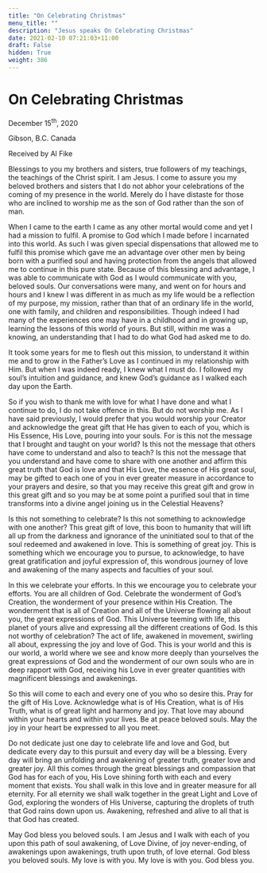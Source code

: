 ```yaml
---
title: "On Celebrating Christmas"
menu_title: ""
description: "Jesus speaks On Celebrating Christmas"
date: 2021-02-10 07:21:03+11:00
draft: False
hidden: True
weight: 386
---
```

# On Celebrating Christmas

December 15<sup>th</sup>, 2020

Gibson, B.C. Canada

Received by Al Fike



Blessings to you my brothers and sisters, true followers of my teachings, the teachings of the Christ spirit. I am Jesus. I come to assure you my beloved brothers and sisters that I do not abhor your celebrations of the coming of my presence in the world. Merely do I have distaste for those who are inclined to worship me as the son of God rather than the son of man. 

When I came to the earth I came as any other mortal would come and yet I had a mission to fulfil. A promise to God which I made before I incarnated into this world. As such I was given special dispensations that allowed me to fulfil this promise which gave me an advantage over other men by being born with a purified soul and having  protection from the angels that allowed me to continue in this pure state. Because of this blessing and advantage, I was able to communicate with God as I would communicate with you, beloved souls. Our conversations were many, and went on for hours and hours and I knew I was different in as much as my life would be a reflection of my purpose, my mission, rather than that of an ordinary life in the world, one with family, and children and responsibilities. Though indeed I had many of the experiences one may have in a childhood and in growing up, learning the lessons of this world of yours. But still, within me was a knowing, an understanding that I had to do what God had asked me to do. 

It took some years for me to flesh out this mission, to understand it within me and to grow in the Father’s Love as I continued in my relationship with Him. But when I was  indeed ready, I knew what I must do. I followed my soul’s intuition and guidance, and knew God’s guidance as I walked each day upon the Earth.

So if you wish to thank me with love for what I have done and what I continue to do, I do not take offence in this. But do not worship me. As I have said previously, I would prefer that you would worship your Creator and acknowledge the great gift that He has given to each of you, which is His Essence, His Love, pouring into your souls. For is this not the message that I brought and taught on your world? Is this not the message that others have come to understand and also to teach? Is this not the message that you understand and have come to share with one another and affirm this great truth that God is love and that His Love, the essence of His great soul, may be gifted to each one of you in ever greater measure in accordance to your prayers and desire, so that you may receive this great gift and grow in this great gift and so you may be at some point a purified soul that in time transforms into a divine angel joining us in the Celestial Heavens?

Is this not something to celebrate? Is this not something to acknowledge with one another? This great gift of love, this boon to humanity that will lift all up from the darkness and ignorance of the uninitiated soul to that of the soul redeemed and awakened in love. This is something of great joy. This is something which we encourage you to pursue, to acknowledge, to have great gratification and joyful expression of, this wondrous journey of love and awakening of the many aspects and faculties of your soul. 

In this we celebrate your efforts. In this we encourage you to celebrate your efforts. You are all children of God. Celebrate the wonderment of God’s Creation, the wonderment of your presence within His Creation. The wonderment that is all of Creation and all of the Universe flowing all about you, the great expressions of God. This Universe teeming with life, this planet of yours alive and expressing all the different creations of God. Is this not worthy of celebration? The act of life, awakened in movement, swirling all about, expressing the joy and love of God. This is your world and this is our world, a world where we see and know more deeply than yourselves the great expressions of God and the wonderment of our own souls who are in deep rapport with God, receiving his Love in ever greater quantities with magnificent blessings and awakenings. 

So this will come to each and every one of you who so desire this. Pray for the gift of His Love. Acknowledge what is of His Creation, what is of His Truth, what is of great light and harmony and joy. That love may abound within your hearts and within your lives. Be at peace beloved souls. May the joy in your heart be expressed to all you meet. 

Do not dedicate just one day to celebrate life and love and God, but dedicate every day to this pursuit and every day will be a blessing. Every day will bring an unfolding and awakening of greater truth, greater love and greater joy. All this comes through the great blessings and compassion that God has for each of you, His Love shining forth with each and every moment that exists. You shall walk in this love and in greater measure for all eternity. For all eternity we shall walk together in the great Light and Love of God, exploring the wonders of His Universe, capturing the droplets of truth that God rains down upon us. Awakening, refreshed and alive to all that is that God has created. 

May God bless you beloved souls. I am Jesus and I walk with each of you upon this path of soul awakening, of Love Divine, of joy never-ending, of awakenings upon awakenings, truth upon truth, of love eternal. God bless you beloved souls. My love is with you. My love is with you. God bless you. 